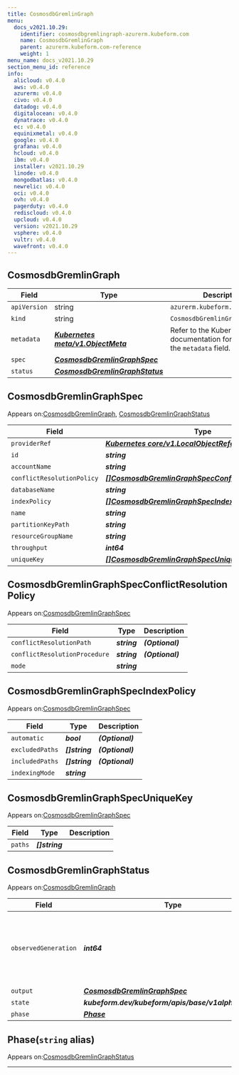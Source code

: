 ```yaml
---
title: CosmosdbGremlinGraph
menu:
  docs_v2021.10.29:
    identifier: cosmosdbgremlingraph-azurerm.kubeform.com
    name: CosmosdbGremlinGraph
    parent: azurerm.kubeform.com-reference
    weight: 1
menu_name: docs_v2021.10.29
section_menu_id: reference
info:
  alicloud: v0.4.0
  aws: v0.4.0
  azurerm: v0.4.0
  civo: v0.4.0
  datadog: v0.4.0
  digitalocean: v0.4.0
  dynatrace: v0.4.0
  ec: v0.4.0
  equinixmetal: v0.4.0
  google: v0.4.0
  grafana: v0.4.0
  hcloud: v0.4.0
  ibm: v0.4.0
  installer: v2021.10.29
  linode: v0.4.0
  mongodbatlas: v0.4.0
  newrelic: v0.4.0
  oci: v0.4.0
  ovh: v0.4.0
  pagerduty: v0.4.0
  rediscloud: v0.4.0
  upcloud: v0.4.0
  version: v2021.10.29
  vsphere: v0.4.0
  vultr: v0.4.0
  wavefront: v0.4.0
---
```


## CosmosdbGremlinGraph
| Field | Type | Description |
| ------ | ----- | ----------- |
| `apiVersion` | string | `azurerm.kubeform.com/v1alpha1` |
|    `kind` | string | `CosmosdbGremlinGraph` |
| `metadata` | ***[Kubernetes meta/v1.ObjectMeta](https://v1-18.docs.kubernetes.io/docs/reference/generated/kubernetes-api/v1.18/#objectmeta-v1-meta)***|Refer to the Kubernetes API documentation for the fields of the `metadata` field.|
| `spec` | ***[CosmosdbGremlinGraphSpec](#cosmosdbgremlingraphspec)***||
| `status` | ***[CosmosdbGremlinGraphStatus](#cosmosdbgremlingraphstatus)***||
## CosmosdbGremlinGraphSpec

Appears on:[CosmosdbGremlinGraph](#cosmosdbgremlingraph), [CosmosdbGremlinGraphStatus](#cosmosdbgremlingraphstatus)

| Field | Type | Description |
| ------ | ----- | ----------- |
| `providerRef` | ***[Kubernetes core/v1.LocalObjectReference](https://v1-18.docs.kubernetes.io/docs/reference/generated/kubernetes-api/v1.18/#localobjectreference-v1-core)***||
| `id` | ***string***||
| `accountName` | ***string***||
| `conflictResolutionPolicy` | ***[[]CosmosdbGremlinGraphSpecConflictResolutionPolicy](#cosmosdbgremlingraphspecconflictresolutionpolicy)***||
| `databaseName` | ***string***||
| `indexPolicy` | ***[[]CosmosdbGremlinGraphSpecIndexPolicy](#cosmosdbgremlingraphspecindexpolicy)***||
| `name` | ***string***||
| `partitionKeyPath` | ***string***| ***(Optional)*** |
| `resourceGroupName` | ***string***||
| `throughput` | ***int64***| ***(Optional)*** |
| `uniqueKey` | ***[[]CosmosdbGremlinGraphSpecUniqueKey](#cosmosdbgremlingraphspecuniquekey)***| ***(Optional)*** |
## CosmosdbGremlinGraphSpecConflictResolutionPolicy

Appears on:[CosmosdbGremlinGraphSpec](#cosmosdbgremlingraphspec)

| Field | Type | Description |
| ------ | ----- | ----------- |
| `conflictResolutionPath` | ***string***| ***(Optional)*** |
| `conflictResolutionProcedure` | ***string***| ***(Optional)*** |
| `mode` | ***string***||
## CosmosdbGremlinGraphSpecIndexPolicy

Appears on:[CosmosdbGremlinGraphSpec](#cosmosdbgremlingraphspec)

| Field | Type | Description |
| ------ | ----- | ----------- |
| `automatic` | ***bool***| ***(Optional)*** |
| `excludedPaths` | ***[]string***| ***(Optional)*** |
| `includedPaths` | ***[]string***| ***(Optional)*** |
| `indexingMode` | ***string***||
## CosmosdbGremlinGraphSpecUniqueKey

Appears on:[CosmosdbGremlinGraphSpec](#cosmosdbgremlingraphspec)

| Field | Type | Description |
| ------ | ----- | ----------- |
| `paths` | ***[]string***||
## CosmosdbGremlinGraphStatus

Appears on:[CosmosdbGremlinGraph](#cosmosdbgremlingraph)

| Field | Type | Description |
| ------ | ----- | ----------- |
| `observedGeneration` | ***int64***| ***(Optional)*** Resource generation, which is updated on mutation by the API Server.|
| `output` | ***[CosmosdbGremlinGraphSpec](#cosmosdbgremlingraphspec)***| ***(Optional)*** |
| `state` | ***kubeform.dev/kubeform/apis/base/v1alpha1.State***| ***(Optional)*** |
| `phase` | ***[Phase](#phase)***| ***(Optional)*** |
## Phase(`string` alias)

Appears on:[CosmosdbGremlinGraphStatus](#cosmosdbgremlingraphstatus)

---
